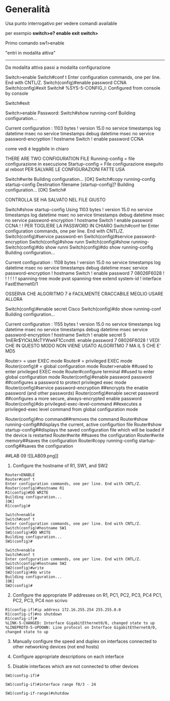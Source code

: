 # Generalità
Usa punto interrogativo per vedere comandi available

per esempio 
**switch>e?
enable exit 
switch>**

Primo comando 
sw1>enable

"entri in modalita attiva"

----
Da modalita attiva passi a modalita configurazione


Switch>enable
Switch#conf t
Enter configuration commands, one per line.  End with CNTL/Z.
Switch(config)#enable password CCNA
Switch(config)#exit
Switch#
%SYS-5-CONFIG_I: Configured from console by console

Switch#exit

Switch>enable
Password: 
Switch#show running-conf
Building configuration...

Current configuration : 1103 bytes
!
version 15.0
no service timestamps log datetime msec
no service timestamps debug datetime msec
no service password-encryption
!
hostname Switch
!
enable password CCNA


come vedi è leggibile in chiaro

THERE ARE TWO CONFIGURATION FILE
Running-config = file configurazione in esecuzione
Startup-config = File configurazione eseguito al reboot
PER SALVARE LE CONFIGURAZIONI FATTE USA 

Switch#write
Building configuration...
[OK]
Switch#copy running-config startup-config
Destination filename [startup-config]? 
Building configuration...
[OK]
Switch#

CONTROLLA SE HA SALVATO NEL FILE GIUSTO

Switch#show startup-config 
Using 1103 bytes
!
version 15.0
no service timestamps log datetime msec
no service timestamps debug datetime msec
no service password-encryption
!
hostname Switch
!
enable password CCNA
!
!
PER TOGLIERE LA PASSWORD IN CHIARO
Switch#conf ter
Enter configuration commands, one per line.  End with CNTL/Z.
Switch(config)#service password-en
Switch(config)#service password-encryption 
Switch(config)#show runn
Switch(config)#show running-
Switch(config)#do show runni
Switch(config)#do show running-config
Building configuration...

Current configuration : 1108 bytes
!
version 15.0
no service timestamps log datetime msec
no service timestamps debug datetime msec
service password-encryption
!
hostname Switch
!
enable password 7 08026F6028
!
!
!
!
!
!
spanning-tree mode pvst
spanning-tree extend system-id
!
interface FastEthernet0/1

OSSERVA CHE ALGORITMO 7 è FACILMENTE CRACCABILE MEGLIO USARE ALLORA

Switch(config)#enable secret Cisco
Switch(config)#do show running-conf
Building configuration...

Current configuration : 1155 bytes
!
version 15.0
no service timestamps log datetime msec
no service timestamps debug datetime msec
service password-encryption
!
hostname Switch
!
enable secret 5 $1$mERr$YlCkLMcTYWwkF1Ccndtll.
enable password 7 08026F6028
!
VEDI CHE IN QUESTO MODO NON VIENE USATO ALGORITMO 7 MA IL 5 CHE E' MD5

Router>          = user EXEC mode
Router#          = privileged EXEC mode
Router(config)#  = global configuration mode
Router>enable ##used to enter privileged EXEC mode
Router#configure terminal  ##used to enter global configuration mode
Router(config)#enable password password  ##configures a password to protect privileged exec mode
Router(config)#service password-encryption ##encrypts the enable password (and other passwords)
Router(config)#enable secret password ##configures a more secure, always-encrypted enable password
Router(config)#do privileged-exec-level-command ##executes a privileged-exec level command from global configuration mode


Router(config)#no command##removes the command
Router#show running-config##displays the current, active configurtion file
Router#show startup-config##displays the saved configuration file which will be loaded if the device is restarted
Router#write ##saves the configuration
Router#write memory##saves the configuration
Router#copy running-config startup-config##saves the configuration

##LAB 09
![[LAB09.png]]
1. Configure the hostname of R1, SW1, and SW2

````
Router>ENABLE
Router#conf t
Enter configuration commands, one per line. End with CNTL/Z.
Router(config)#hostname R1
R1(config)#DO WRITE
Building configuration...
[OK]
R1(config)#
````

````
Switch>enable
Switch#conf t
Enter configuration commands, one per line. End with CNTL/Z.
Switch(config)#hostname SW1
SW1(config)#DO WRITE
Building configuration...
SW1(config)#
````

````
Switch>enable
Switch#conf t
Enter configuration commands, one per line. End with CNTL/Z.
Switch(config)#hostname SW2
SW2(config)#write
SW2(config)#do write
Building configuration...
[OK]
SW2(config)#
````
2. Configure the appropriate IP addresses on R1, PC1, PC2, PC3, PC4
PC1, PC2, PC3, PC4 non scrivo
````
R1(config-if)#ip address 172.16.255.254 255.255.0.0
R1(config-if)#no shutdown
R1(config-if)#
%LINK-5-CHANGED: Interface GigabitEthernet0/0, changed state to up
%LINEPROTO-5-UPDOWN: Line protocol on Interface GigabitEthernet0/0, changed state to up
````

3. Manually configure the speed and duplex on interfaces connected to other
    networking devices (not end hosts)

4. Configure appropriate descriptions on each interface

5. Disable interfaces which are not connected to other devices


```
SW1(config-if)#

SW1(config-if)#interface range f0/3 - 24

SW1(config-if-range)#shutdow

````

